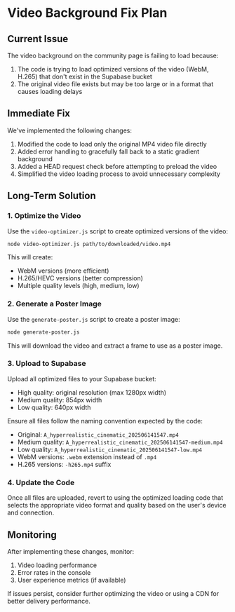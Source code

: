 # Video Background Fix Plan

## Current Issue
The video background on the community page is failing to load because:
1. The code is trying to load optimized versions of the video (WebM, H.265) that don't exist in the Supabase bucket
2. The original video file exists but may be too large or in a format that causes loading delays

## Immediate Fix
We've implemented the following changes:
1. Modified the code to load only the original MP4 video file directly
2. Added error handling to gracefully fall back to a static gradient background
3. Added a HEAD request check before attempting to preload the video
4. Simplified the video loading process to avoid unnecessary complexity

## Long-Term Solution

### 1. Optimize the Video
Use the `video-optimizer.js` script to create optimized versions of the video:
```bash
node video-optimizer.js path/to/downloaded/video.mp4
```

This will create:
- WebM versions (more efficient)
- H.265/HEVC versions (better compression)
- Multiple quality levels (high, medium, low)

### 2. Generate a Poster Image
Use the `generate-poster.js` script to create a poster image:
```bash
node generate-poster.js
```

This will download the video and extract a frame to use as a poster image.

### 3. Upload to Supabase
Upload all optimized files to your Supabase bucket:
- High quality: original resolution (max 1280px width)
- Medium quality: 854px width
- Low quality: 640px width

Ensure all files follow the naming convention expected by the code:
- Original: `A_hyperrealistic_cinematic_202506141547.mp4`
- Medium quality: `A_hyperrealistic_cinematic_202506141547-medium.mp4`
- Low quality: `A_hyperrealistic_cinematic_202506141547-low.mp4`
- WebM versions: `.webm` extension instead of `.mp4`
- H.265 versions: `-h265.mp4` suffix

### 4. Update the Code
Once all files are uploaded, revert to using the optimized loading code that selects the appropriate video format and quality based on the user's device and connection.

## Monitoring
After implementing these changes, monitor:
1. Video loading performance
2. Error rates in the console
3. User experience metrics (if available)

If issues persist, consider further optimizing the video or using a CDN for better delivery performance. 